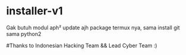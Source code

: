 # installer-v1
Gak butuh modul aph²
update ajh package termux nya, sama install git sama python2




#Thanks to Indonesian Hacking Team && Lead Cyber Team :)
